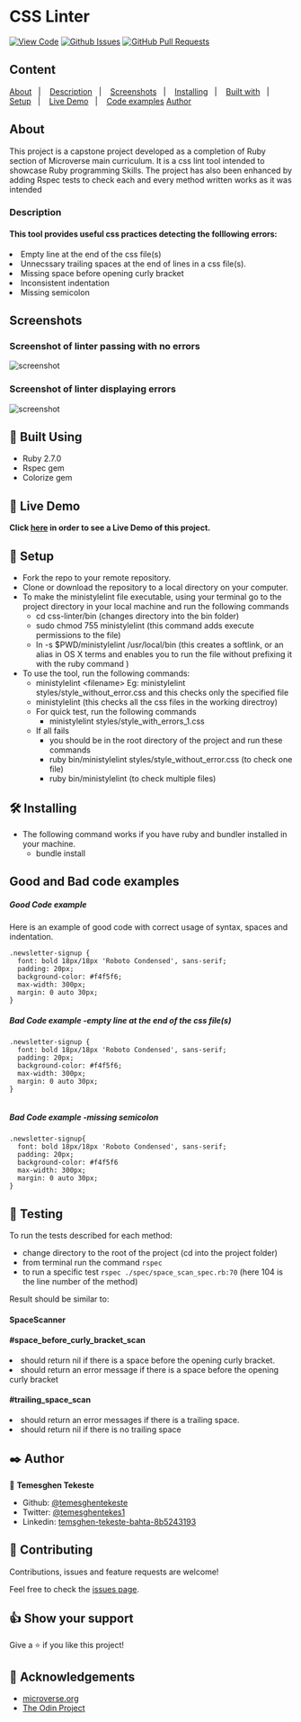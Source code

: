 # CSS Linter

[![View Code](https://img.shields.io/badge/View%20-Code-green)](https://github.com/temesghentekeste/css-linter/pulls)
[![Github Issues](https://img.shields.io/badge/GitHub-Issues-orange)](https://github.com/temesghentekeste/css-linter/issues)
[![GitHub Pull Requests](https://img.shields.io/badge/GitHub-Pull%20Requests-blue)](https://github.com/temesghentekeste/css-linter/pulls)

## Content

<a text-align="center" href="#about">About</a>&nbsp;&nbsp;&nbsp;|&nbsp;&nbsp;&nbsp;
<a href="#description">Description</a>&nbsp;&nbsp;&nbsp;|&nbsp;&nbsp;&nbsp;
<a href="#screenshots">Screenshots</a>&nbsp;&nbsp;&nbsp;|&nbsp;&nbsp;&nbsp;
<a href="#ins">Installing</a>&nbsp;&nbsp;&nbsp;|&nbsp;&nbsp;&nbsp;
<a href="#with">Built with</a>&nbsp;&nbsp;&nbsp;|&nbsp;&nbsp;&nbsp;
<a href="#setup">Setup</a>&nbsp;&nbsp;&nbsp;|&nbsp;&nbsp;&nbsp;
<a href="#ldl">Live Demo</a>&nbsp;&nbsp;&nbsp;|&nbsp;&nbsp;&nbsp;
<a href="#gandb">Code examples</a>
<a href="#author">Author</a>


## About <a name = "about"></a>
This project is a capstone project developed as a completion of Ruby section of Microverse main curriculum. It is a css lint tool intended to showcase Ruby programming Skills. The project has also been enhanced by adding Rspec tests to check each and every method written works as it was intended

<h3>Description <a name = "description"></a></h3>
<h4>This tool provides useful css practices detecting the folllowing errors:</h4>
<li>Empty line at the end of the css file(s)</li>
<li>Unnecssary trailing spaces at the end of lines in a css file(s).</li>
<li>Missing space before opening curly bracket</li>
<li>Inconsistent indentation</li>
<li>Missing semicolon</li>

## Screenshots <a name = "screenshots"></a>
### Screenshot of linter passing with no errors
![screenshot](./images/single_file_scanning.png) 

### Screenshot of linter displaying errors
![screenshot](./images/multiple_file_scanning.png)

## 🔧 Built Using<a name = "with"></a>

- Ruby 2.7.0
- Rspec gem
- Colorize gem


## 🔴 Live Demo <a name = "ldl"></a>


**Click [here](https://www.loom.com/share/184bb24d5a5e4c938ab5a1abcdc7f9e7) in order to see a Live Demo of this project.**



## 🔨 Setup<a name = "setup"></a>

- Fork the repo to your remote repository.
- Clone or download the repository to a local directory on your computer.
- To make the ministylelint file executable, using your terminal go to the project directory in your local machine and run the following commands
  - cd css-linter/bin (changes directory into the bin folder)
  - sudo chmod 755 ministylelint (this command adds execute permissions to the file)
  - ln -s $PWD/ministylelint /usr/local/bin  (this creates a softlink, or an alias in OS X terms and enables you to run the file without prefixing it with the ruby command )
- To use the tool, run the following commands:
   - ministylelint &lt;filename&gt; Eg: ministylelint styles/style_without_error.css and this checks only the specified file
   - ministylelint (this checks all the css files in the working directroy)
   - For quick test, run the following commands
      - ministylelint styles/style_with_errors_1.css 
  - If all fails
      - you should be in the root directory of the project and run these commands
      - ruby bin/ministylelint styles/style_without_error.css (to check one file)
      - ruby bin/ministylelint (to check multiple files)

## 🛠 Installing <a name = "ins"></a>

- The following command works if you have ruby and bundler installed in your machine.
   - bundle install

## Good and Bad code examples<a name = "gandb"></a>
##### Good Code example
Here is an example of good code with correct usage of syntax, spaces and indentation.
```
.newsletter-signup {
  font: bold 18px/18px 'Roboto Condensed', sans-serif;
  padding: 20px;
  background-color: #f4f5f6;
  max-width: 300px;
  margin: 0 auto 30px;
}
```
##### Bad Code example -empty line at the end of the css file(s) 
```
.newsletter-signup {
  font: bold 18px/18px 'Roboto Condensed', sans-serif;
  padding: 20px;
  background-color: #f4f5f6;
  max-width: 300px;
  margin: 0 auto 30px;
}


```
##### Bad Code example -missing semicolon
```
.newsletter-signup{
  font: bold 18px/18px 'Roboto Condensed', sans-serif;
  padding: 20px;
  background-color: #f4f5f6
  max-width: 300px;
  margin: 0 auto 30px;
}
```

## 🔨 Testing

To run the tests described for each method:
- change directory to the root of the project (cd into the project folder)
- from terminal run the command `rspec`
- to run a specific test `rspec ./spec/space_scan_spec.rb:70` (here 104 is the line number of the method)

Result should be similar to:
<h4>SpaceScanner</h4>
<h4>#space_before_curly_bracket_scan</h4>
  <li>should return nil if there is a space before the opening curly bracket.</li>
  <li>should return an error message if there is a space before the opening curly bracket</li>
<h4>#trailing_space_scan</h4>
  <li>should return an error messages if there is a trailing space.</li>
  <li>should return nil if there is no trailing space</li>



## ✒️  Author <a name = "author"></a>


👤 **Temesghen Tekeste**

- Github: [@temesghentekeste](https://github.com/temesghentekeste)
- Twitter: [@temesghentekes1](https://twitter.com/temesghentekes1)
- Linkedin: [temsghen-tekeste-bahta-8b5243193](https://www.linkedin.com/in/temesghen-tekeste-bahta-8b5243193/)


## 🤝 Contributing

Contributions, issues and feature requests are welcome!

Feel free to check the [issues page](https://github.com/temesghentekeste/css-linter/issues).


## 👍 Show your support

Give a ⭐️ if you like this project!

## :clap: Acknowledgements
- <a href="https://www.microverse.org/" target="_blank">microverse.org</a>
- <a href="https://www.theodinproject.com/" target="_blank">The Odin Project</a>
</div>
